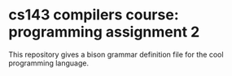 # cs143 compilers course: programming assignment 2

This repository gives a bison grammar definition file for the cool programming language. 